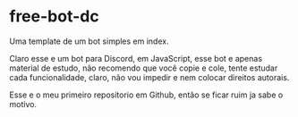 # free-bot-dc
Uma template de um bot simples em index.

 Claro esse e um bot para Discord, em JavaScript, esse bot e apenas material de estudo, não recomendo que você copie e cole, tente estudar cada funcionalidade, claro, não vou impedir e nem colocar direitos autorais.
 
  Esse e o meu primeiro repositorio em Github, então se ficar ruim ja sabe o motivo.

  
